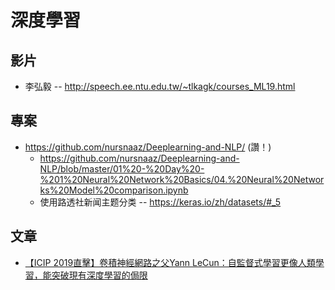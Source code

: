 # 深度學習

## 影片

* 李弘毅 -- http://speech.ee.ntu.edu.tw/~tlkagk/courses_ML19.html

## 專案

* https://github.com/nursnaaz/Deeplearning-and-NLP/ (讚！)
    * https://github.com/nursnaaz/Deeplearning-and-NLP/blob/master/01%20-%20Day%20-%201%20Neural%20Network%20Basics/04.%20Neural%20Networks%20Model%20comparison.ipynb
    * 使用路透社新闻主题分类 --  https://keras.io/zh/datasets/#_5

## 文章

* [【ICIP 2019直擊】卷積神經網路之父Yann LeCun：自監督式學習更像人類學習，能突破現有深度學習的侷限](https://www.ithome.com.tw/news/133264)

